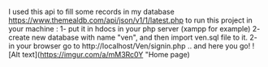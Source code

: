 I used this api to fill some records in my database https://www.themealdb.com/api/json/v1/1/latest.php
to run this project in your machine :
1- put it in hdocs in your php server (xampp for example) 
2- create new database with name "ven", and then import ven.sql file to it.
2- in your browser go to http://localhost/Ven/signin.php .. and here you go!
![Alt text](https://imgur.com/a/mM3Rc0Y "Home page)
